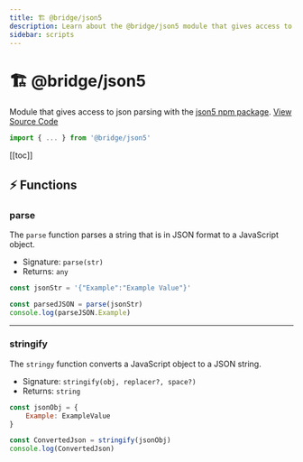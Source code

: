 ```yaml
---
title: 🏗️ @bridge/json5
description: Learn about the @bridge/json5 module that gives access to json parsing with the json5 npm package.
sidebar: scripts
---
```


# 🏗️ @bridge/json5

Module that gives access to json parsing with the [json5 npm package](https://www.npmjs.com/package/json5).
[View Source Code](https://github.com/bridge-core/editor/blob/main/src/components/Extensions/Scripts/Modules/json5.ts)

```js
import { ... } from '@bridge/json5'
```

[[toc]]

## ⚡ Functions

### parse

The `parse` function parses a string that is in JSON format to a JavaScript object.

- Signature: `parse(str)`
- Returns: `any`

```js
const jsonStr = '{"Example":"Example Value"}'

const parsedJSON = parse(jsonStr)
console.log(parseJSON.Example)
```

---

### stringify

The `stringy` function converts a JavaScript object to a JSON string.

- Signature: `stringify(obj, replacer?, space?)`
- Returns: `string`

```js
const jsonObj = {
    Example: ExampleValue
}

const ConvertedJson = stringify(jsonObj)
console.log(ConvertedJson)
```